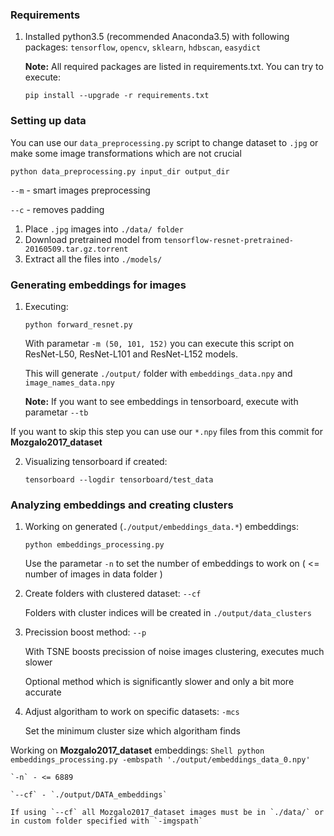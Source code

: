 ### Requirements

1. Installed python3.5 (recommended Anaconda3.5) with following packages: `tensorflow`, `opencv`, `sklearn`, `hdbscan`, `easydict`

    **Note:** All required packages are listed in requirements.txt. You can try to execute:
    ```Shell
    pip install --upgrade -r requirements.txt
    ```

### Setting up data
You can use our `data_preprocessing.py` script to change dataset to `.jpg` or make some image transformations which are not crucial
```Shell
python data_preprocessing.py input_dir output_dir
```
`--m` - smart images preprocessing

`--c` - removes padding


1. Place `.jpg` images into `./data/ folder`
2. Download pretrained model from `tensorflow-resnet-pretrained-20160509.tar.gz.torrent`
3. Extract all the files into `./models/`

### Generating embeddings for images
1. Executing:
    ```Shell
    python forward_resnet.py
    ```
    With parametar ```-m (50, 101, 152)``` you can execute this script on ResNet-L50, ResNet-L101 and ResNet-L152 models.

    This will generate `./output/` folder with `embeddings_data.npy` and `image_names_data.npy`

    **Note:** If you want to see embeddings in tensorboard, execute with parametar ```--tb```    

If you want to skip this step you can use our `*.npy` files from this commit for **Mozgalo2017_dataset**

2. Visualizing tensorboard if created:
    ```Shell
    tensorboard --logdir tensorboard/test_data
    ```

### Analyzing embeddings and creating clusters

1. Working on generated (`./output/embeddings_data.*`) embeddings:
    ```Shell
    python embeddings_processing.py
    ```
    Use the parametar `-n` to set the number of embeddings to work on ( <= number of images in data folder )

2. Create folders with clustered dataset:
    `--cf`

    Folders with cluster indices will be created in `./output/data_clusters`

3. Precission boost method:
    `--p`

    With TSNE boosts precission of noise images clustering, executes much slower
    
    Optional method which is significantly slower and only a bit more accurate

4. Adjust algoritham to work on specific datasets:
    `-mcs`

    Set the minimum cluster size which algoritham finds

Working on **Mozgalo2017_dataset** embeddings:
    ```Shell
    python embeddings_processing.py -embspath './output/embeddings_data_0.npy'
    ```
    
    `-n` - <= 6889

    `--cf` - `./output/DATA_embeddings`

    If using `--cf` all Mozgalo2017_dataset images must be in `./data/` or in custom folder specified with `-imgspath`





    


